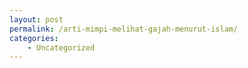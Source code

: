 ```yaml
---
layout: post
permalink: /arti-mimpi-melihat-gajah-menurut-islam/
categories:
    - Uncategorized
---
```


